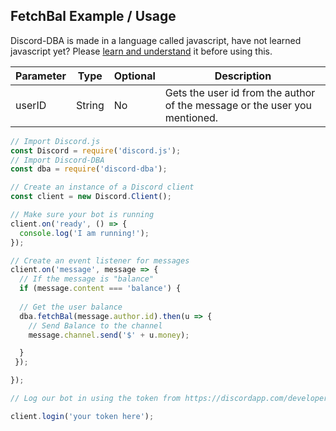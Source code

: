 ## FetchBal Example / Usage

Discord-DBA is made in a language called javascript, have not learned javascript yet? Please [learn and understand](https://www.codecademy.com/learn/learn-javascript) it before using this.

| Parameter | Type | Optional | Description |
| ------ | ------ | ------ | ------ | 
| userID | String | No | Gets the user id from the author of the message or the user you mentioned. |


```js
// Import Discord.js
const Discord = require('discord.js');
// Import Discord-DBA
const dba = require('discord-dba');

// Create an instance of a Discord client
const client = new Discord.Client();

// Make sure your bot is running
client.on('ready', () => {
  console.log('I am running!');
});

// Create an event listener for messages
client.on('message', message => {
  // If the message is "balance"
  if (message.content === 'balance') {
  
  // Get the user balance
  dba.fetchBal(message.author.id).then(u => {
    // Send Balance to the channel
    message.channel.send('$' + u.money);

  }
 });

});

// Log our bot in using the token from https://discordapp.com/developers/applications/me

client.login('your token here');
```
